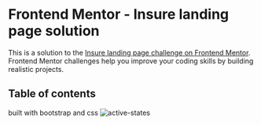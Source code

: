 # Frontend Mentor - Insure landing page solution

This is a solution to the [Insure landing page challenge on Frontend Mentor](https://www.frontendmentor.io/challenges/insure-landing-page-uTU68JV8). Frontend Mentor challenges help you improve your coding skills by building realistic projects. 

## Table of contents

built with bootstrap and css
![active-states](https://user-images.githubusercontent.com/110859825/198717901-c9cd13e8-3cf5-469f-b451-41075c032a9c.jpg)
